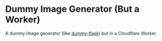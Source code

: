 # Dummy Image Generator (But a Worker)

A dummy image generator (like [dummy-flask](https://github.com/mvwicky/dummy-flask)) but in a Cloudflare Worker.
